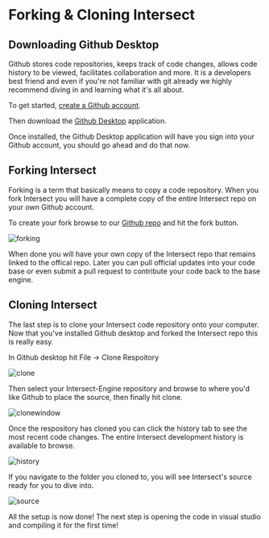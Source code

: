 # Forking & Cloning Intersect

## Downloading Github Desktop
Github stores code repositories, keeps track of code changes, allows code history to be viewed, facilitates collaboration and more. It is a developers best friend and even if you're not familiar with git already we highly recommend diving in and learning what it's all about.

To get started, [create a Github account](https://github.com/join).

Then download the [Github Desktop](https://desktop.github.com/) application.

Once installed, the Github Desktop application will have you sign into your Github account, you should go ahead and do that now.


## Forking Intersect
Forking is a term that basically means to copy a code repository. When you fork Intersect you will have a complete copy of the entire Intersect repo on your own Github account.

To create your fork browse to our [Github repo](https://github.com/AscensionGameDev/Intersect-Engine) and hit the fork button.

![forking](https://www.ascensiongamedev.com/resources/filehost/209a31015a60ae45664c25e82d17b688.png)

When done you will have your own copy of the Intersect repo that remains linked to the offical repo. Later you can pull official updates into your code base or even submit a pull request to contribute your code back to the base engine.

## Cloning Intersect
The last step is to clone your Intersect code repository onto your computer. Now that you've installed Github desktop and forked the Intersect repo this is really easy.

In Github desktop hit File -> Clone Respoitory

![clone](https://www.ascensiongamedev.com/resources/filehost/0af5968fd1c76523d47008fad2995e03.png)

Then select your Intersect-Engine repository and browse to where you'd like Github to place the source, then finally hit clone.

![clonewindow](https://www.ascensiongamedev.com/resources/filehost/995b88e52387640a3737a6ac8038234a.png)

Once the respository has cloned you can click the history tab to see the most recent code changes. The entire Intersect development history is available to browse.

![history](https://www.ascensiongamedev.com/resources/filehost/7016abaea36e72a6bcf00a6b6a3b9b3e.png)

If you navigate to the folder you cloned to, you will see Intersect's source ready for you to dive into.

![source](https://www.ascensiongamedev.com/resources/filehost/34775c4d0e6b0359eb1aa908eb4a228d.png)

All the setup is now done! The next step is opening the code in visual studio and compiling it for the first time!